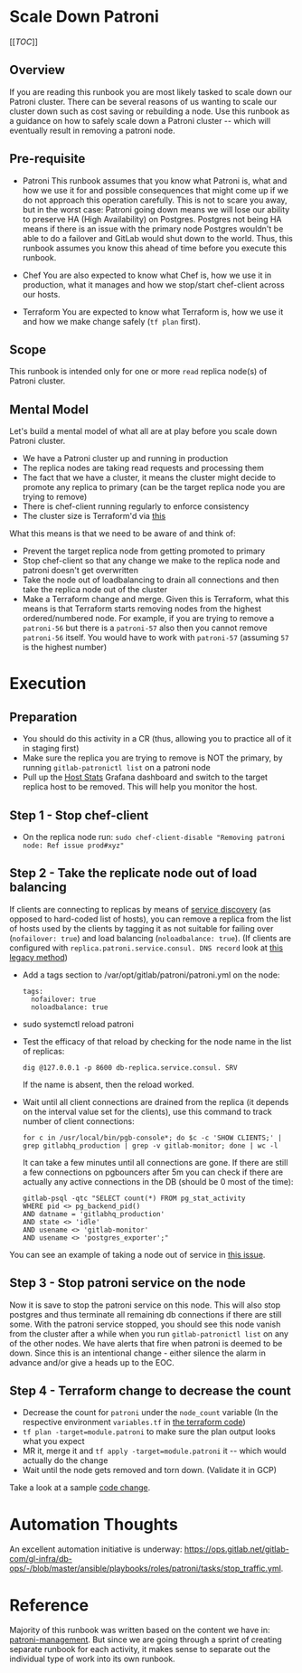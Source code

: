 # Scale Down Patroni

[[_TOC_]]

## Overview

If you are reading this runbook you are most likely tasked to scale down our Patroni cluster. There can be several reasons of us wanting to scale our cluster down such as cost saving or rebuilding a node. Use this runbook as a guidance on how to safely scale down a Patroni cluster -- which will eventually result in removing a patroni node.

## Pre-requisite

- Patroni
    This runbook assumes that you know what Patroni is, what and how we use it for and possible consequences that might come up if we do not approach this operation carefully. This is not to scare you away, but in the worst case: Patroni going down means we will lose our ability to preserve HA (High Availability) on Postgres. Postgres not being HA means if there is an issue with the primary node Postgres wouldn't be able to do a failover and GitLab would shut down to the world. Thus, this runbook assumes you know this ahead of time before you execute this runbook.

- Chef
    You are also expected to know what Chef is, how we use it in production, what it manages and how we stop/start chef-client across our hosts.

- Terraform
    You are expected to know what Terraform is, how we use it and how we make change safely (`tf plan` first).

## Scope

This runbook is intended only for one or more `read` replica node(s) of Patroni cluster.

## Mental Model

Let's build a mental model of what all are at play before you scale down Patroni cluster.

- We have a Patroni cluster up and running in production
- The replica nodes are taking read requests and processing them
- The fact that we have a cluster, it means the cluster might decide to promote any replica to primary (can be the target replica node you are trying to remove)
- There is chef-client running regularly to enforce consistency
- The cluster size is Terraform'd via [this](https://ops.gitlab.net/gitlab-com/gitlab-com-infrastructure/-/blob/989d22c9d15b75812d3d116a94513d34428c021e/shared/gstg-gprd/main.tf#L505-533)

What this means is that we need to be aware of and think of:

- Prevent the target replica node from getting promoted to primary
- Stop chef-client so that any change we make to the replica node and patroni doesn't get overwritten
- Take the node out of loadbalancing to drain all connections and then take the replica node out of the cluster
- Make a Terraform change and merge. Given this is Terraform, what this means is that Terraform starts removing nodes from the highest ordered/numbered node. For example, if you are trying to remove a `patroni-56` but there is a `patroni-57` also then you cannot remove `patroni-56` itself. You would have to work with `patroni-57` (assuming `57` is the highest number)

# Execution

## Preparation

- You should do this activity in a CR (thus, allowing you to practice all of it in staging first)
- Make sure the replica you are trying to remove is NOT the primary, by running `gitlab-patronictl list` on a patroni node
- Pull up the [Host Stats](https://dashboards.gitlab.net/d/bd2Kl9Imk) Grafana dashboard and switch to the target replica host to be removed. This will help you monitor the host.

## Step 1 - Stop chef-client

- On the replica node run: `sudo chef-client-disable "Removing patroni node: Ref issue prod#xyz"`

## Step 2 - Take the replicate node out of load balancing

 If clients are connecting to replicas by means of [service discovery](https://docs.gitlab.com/ee/administration/database_load_balancing.html#service-discovery) (as opposed to hard-coded list of hosts), you can remove a replica from the list of hosts used by the clients by tagging it as not suitable for failing over (`nofailover: true`) and load balancing (`noloadbalance: true`). (If clients are configured with `replica.patroni.service.consul. DNS record` look at [this legacy method](https://gitlab.com/gitlab-com/runbooks/-/blob/master/docs/patroni/patroni-management.md#legacy-method-consul-maintenance))

- Add a tags section to /var/opt/gitlab/patroni/patroni.yml on the node:

    ```
    tags:
      nofailover: true
      noloadbalance: true
    ```

- sudo systemctl reload patroni
- Test the efficacy of that reload by checking for the node name in the list of replicas:

    ```
    dig @127.0.0.1 -p 8600 db-replica.service.consul. SRV
    ```

    If the name is absent, then the reload worked.

- Wait until all client connections are drained from the replica (it depends on the interval value set for the clients), use this command to track number of client connections:

    ```
    for c in /usr/local/bin/pgb-console*; do $c -c 'SHOW CLIENTS;' | grep gitlabhq_production | grep -v gitlab-monitor; done | wc -l
    ```

    It can take a few minutes until all connections are gone. If there are still a few connections on pgbouncers after 5m you can check if there are actually any active connections in the DB (should be 0 most of the time):

    ```
    gitlab-psql -qtc "SELECT count(*) FROM pg_stat_activity
    WHERE pid <> pg_backend_pid()
    AND datname = 'gitlabhq_production'
    AND state <> 'idle'
    AND usename <> 'gitlab-monitor'
    AND usename <> 'postgres_exporter';"
    ```

You can see an example of taking a node out of service in [this issue](https://gitlab.com/gitlab-com/gl-infra/production/-/issues/1061).

## Step 3 - Stop patroni service on the node

Now it is save to stop the patroni service on this node. This will also stop postgres and thus terminate all remaining db connections if there are still some. With the patroni service stopped, you should see this node vanish from the cluster after a while when you run `gitlab-patronictl list` on any of the other nodes. We have alerts that fire when patroni is deemed to be down. Since this is an intentional change - either silence the alarm in advance and/or give a heads up to the EOC.

## Step 4 - Terraform change to decrease the count

- Decrease the count for `patroni` under the `node_count` variable (In the respective environment `variables.tf` in [the terraform code](https://ops.gitlab.net/gitlab-com/gitlab-com-infrastructure/-/blob/master/environments))
- `tf plan -target=module.patroni` to make sure the plan output looks what you expect
- MR it, merge it and `tf apply -target=module.patroni` it -- which would actually do the change
- Wait until the node gets removed and torn down. (Validate it in GCP)

Take a look at a sample [code change](https://ops.gitlab.net/gitlab-com/gitlab-com-infrastructure/-/merge_requests/1828).

# Automation Thoughts

An excellent automation initiative is underway: <https://ops.gitlab.net/gitlab-com/gl-infra/db-ops/-/blob/master/ansible/playbooks/roles/patroni/tasks/stop_traffic.yml>.

# Reference

Majority of this runbook was written based on the content we have in: [patroni-management](https://gitlab.com/gitlab-com/runbooks/-/blob/master/docs/patroni/patroni-management.md). But since we are going through a sprint of creating separate runbook for each activity, it makes sense to separate out the individual type of work into its own runbook.
